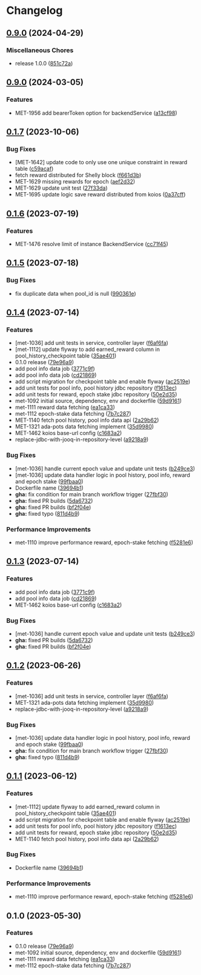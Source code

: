 # Changelog

## [0.9.0](https://github.com/cardano-foundation/cf-explorer-rewards/compare/v0.9.0...v0.9.0) (2024-04-29)


### Miscellaneous Chores

* release 1.0.0 ([851c72a](https://github.com/cardano-foundation/cf-explorer-rewards/commit/851c72a872089497d915a12105c5366c080f8262))

## [0.9.0](https://github.com/cardano-foundation/cf-explorer-rewards/compare/v0.1.7...v0.9.0) (2024-03-05)


### Features

* MET-1956 add bearerToken option for backendService ([a13cf98](https://github.com/cardano-foundation/cf-explorer-rewards/commit/a13cf985c34fe4473c38f9848f19207eab1467ba))

## [0.1.7](https://github.com/cardano-foundation/cf-explorer-rewards/compare/v0.1.6...v0.1.7) (2023-10-06)


### Bug Fixes

* [MET-1642] update code to only use one unique constraint in reward table ([c59acaf](https://github.com/cardano-foundation/cf-explorer-rewards/commit/c59acaf4d46771d664810cee1d738e1b8f66611d))
* fetch reward distributed for Shelly block ([f661d3b](https://github.com/cardano-foundation/cf-explorer-rewards/commit/f661d3b9dc9adc6ff15dfd01e7d7c2b4a63efd37))
* MET-1629 missing rewards for epoch ([aef2d32](https://github.com/cardano-foundation/cf-explorer-rewards/commit/aef2d32b6b57bf92dabb69f970905ebc38556d8c))
* MET-1629 update unit test ([27f33da](https://github.com/cardano-foundation/cf-explorer-rewards/commit/27f33dae110bae21b51c67764fa49f706e82a993))
* MET-1695 update logic save reward distributed from koios ([0a37cff](https://github.com/cardano-foundation/cf-explorer-rewards/commit/0a37cff11030b208786c9fa4b43152ce1868b2c9))

## [0.1.6](https://github.com/cardano-foundation/cf-explorer-rewards/compare/v0.1.5...v0.1.6) (2023-07-19)


### Features

* MET-1476 resolve limit of instance BackendService ([cc71f45](https://github.com/cardano-foundation/cf-explorer-rewards/commit/cc71f4577954aff606c05f9051fcf40e8d28205e))

## [0.1.5](https://github.com/cardano-foundation/cf-explorer-rewards/compare/v0.1.4...v0.1.5) (2023-07-18)


### Bug Fixes

* fix duplicate data when pool_id is null ([990361e](https://github.com/cardano-foundation/cf-explorer-rewards/commit/990361e602120f8c7e365d9b7f5d687c4912bffe))

## [0.1.4](https://github.com/cardano-foundation/cf-explorer-rewards/compare/v0.1.3...v0.1.4) (2023-07-14)


### Features

* [met-1036] add unit tests in service, controller layer ([f6af6fa](https://github.com/cardano-foundation/cf-explorer-rewards/commit/f6af6fa93fbbcfe26f570fae1a25979d8433be29))
* [met-1112] update flyway to add earned_reward column in pool_history_checkpoint table ([35ae401](https://github.com/cardano-foundation/cf-explorer-rewards/commit/35ae40154591c27526b234097320ce96f068a019))
* 0.1.0 release ([79e96a9](https://github.com/cardano-foundation/cf-explorer-rewards/commit/79e96a97d42c05e4ffcb970f9d04e338ec79f73f))
* add pool info data job ([3771c9f](https://github.com/cardano-foundation/cf-explorer-rewards/commit/3771c9ff424777bd0cd87326d12f9fe66989da4b))
* add pool info data job ([cd21869](https://github.com/cardano-foundation/cf-explorer-rewards/commit/cd2186970d221f5a4e09a9e2396cf0eeebf4fb90))
* add script migration for checkpoint table and enable flyway ([ac2519e](https://github.com/cardano-foundation/cf-explorer-rewards/commit/ac2519e44bdb35517ecc88b0a893d75a5b5c2c3a))
* add unit tests for pool info, pool history jdbc repository ([f1613ec](https://github.com/cardano-foundation/cf-explorer-rewards/commit/f1613ec1f56fbbdf5b342ed133db4b64d5f2c52f))
* add unit tests for reward, epoch stake jdbc repository ([50e2d35](https://github.com/cardano-foundation/cf-explorer-rewards/commit/50e2d35fd99a06061c2c11642b7cede41d1d2155))
* met-1092 initial source, dependency, env and dockerfile ([59d9161](https://github.com/cardano-foundation/cf-explorer-rewards/commit/59d916120ea50afd6e9e6ee40e9689b7e74c3c27))
* met-1111 reward data fetching ([ea1ca33](https://github.com/cardano-foundation/cf-explorer-rewards/commit/ea1ca33c636922c68b29c82e33e46b07a7e9edad))
* met-1112 epoch-stake data fetching ([7b7c287](https://github.com/cardano-foundation/cf-explorer-rewards/commit/7b7c28735e7baa10c005a3ce3e49db651da897ae))
* MET-1140 fetch pool history, pool info data api ([2a29b62](https://github.com/cardano-foundation/cf-explorer-rewards/commit/2a29b628ef8a8a4f1b85bd6bf789743a55782f8a))
* MET-1321 ada-pots data fetching implement ([35d9980](https://github.com/cardano-foundation/cf-explorer-rewards/commit/35d9980abf60cda2e2196c2f701b2843b3d802e7))
* MET-1462 koios base-url config ([c1683a2](https://github.com/cardano-foundation/cf-explorer-rewards/commit/c1683a2cda9675e3f21e540c5c59a4319cbfecab))
* replace-jdbc-with-jooq-in-repository-level ([a9218a9](https://github.com/cardano-foundation/cf-explorer-rewards/commit/a9218a9c9fbb7f95b1b41b1ff806ff4e03ef5747))


### Bug Fixes

* [met-1036] handle current epoch value and update unit tests ([b249ce3](https://github.com/cardano-foundation/cf-explorer-rewards/commit/b249ce31b73db4dec47cc4d12370b08c8dfc54eb))
* [met-1036] update data handler logic in pool history, pool info, reward and epoch stake ([99fbaa0](https://github.com/cardano-foundation/cf-explorer-rewards/commit/99fbaa0f303dd948934d9997f262e0216a2ac468))
* Dockerfile name ([39694b1](https://github.com/cardano-foundation/cf-explorer-rewards/commit/39694b12bb8e1117b838adbcaafa63ed7e862d53))
* **gha:** fix condition for main branch workflow trigger ([27fbf30](https://github.com/cardano-foundation/cf-explorer-rewards/commit/27fbf30bde35e5a3c7514fc95607dc91ba671339))
* **gha:** fixed PR builds ([5da6732](https://github.com/cardano-foundation/cf-explorer-rewards/commit/5da67329cd08aebceee1040d335d2d4df910fd5f))
* **gha:** fixed PR builds ([bf2f04e](https://github.com/cardano-foundation/cf-explorer-rewards/commit/bf2f04e07597b464801879c7ab105b13b093ca44))
* **gha:** fixed typo ([811d4b9](https://github.com/cardano-foundation/cf-explorer-rewards/commit/811d4b915f2e1562e1539fa2ad192ae99273c172))


### Performance Improvements

* met-1110 improve performance reward, epoch-stake fetching ([f5281e6](https://github.com/cardano-foundation/cf-explorer-rewards/commit/f5281e60412f3ad8b409500f3fc729deca6bf858))

## [0.1.3](https://github.com/cardano-foundation/cf-explorer-rewards/compare/v0.1.2...v0.1.3) (2023-07-14)


### Features

* add pool info data job ([3771c9f](https://github.com/cardano-foundation/cf-explorer-rewards/commit/3771c9ff424777bd0cd87326d12f9fe66989da4b))
* add pool info data job ([cd21869](https://github.com/cardano-foundation/cf-explorer-rewards/commit/cd2186970d221f5a4e09a9e2396cf0eeebf4fb90))
* MET-1462 koios base-url config ([c1683a2](https://github.com/cardano-foundation/cf-explorer-rewards/commit/c1683a2cda9675e3f21e540c5c59a4319cbfecab))


### Bug Fixes

* [met-1036] handle current epoch value and update unit tests ([b249ce3](https://github.com/cardano-foundation/cf-explorer-rewards/commit/b249ce31b73db4dec47cc4d12370b08c8dfc54eb))
* **gha:** fixed PR builds ([5da6732](https://github.com/cardano-foundation/cf-explorer-rewards/commit/5da67329cd08aebceee1040d335d2d4df910fd5f))
* **gha:** fixed PR builds ([bf2f04e](https://github.com/cardano-foundation/cf-explorer-rewards/commit/bf2f04e07597b464801879c7ab105b13b093ca44))

## [0.1.2](https://github.com/cardano-foundation/cf-explorer-rewards/compare/v0.1.1...v0.1.2) (2023-06-26)


### Features

* [met-1036] add unit tests in service, controller layer ([f6af6fa](https://github.com/cardano-foundation/cf-explorer-rewards/commit/f6af6fa93fbbcfe26f570fae1a25979d8433be29))
* MET-1321 ada-pots data fetching implement ([35d9980](https://github.com/cardano-foundation/cf-explorer-rewards/commit/35d9980abf60cda2e2196c2f701b2843b3d802e7))
* replace-jdbc-with-jooq-in-repository-level ([a9218a9](https://github.com/cardano-foundation/cf-explorer-rewards/commit/a9218a9c9fbb7f95b1b41b1ff806ff4e03ef5747))


### Bug Fixes

* [met-1036] update data handler logic in pool history, pool info, reward and epoch stake ([99fbaa0](https://github.com/cardano-foundation/cf-explorer-rewards/commit/99fbaa0f303dd948934d9997f262e0216a2ac468))
* **gha:** fix condition for main branch workflow trigger ([27fbf30](https://github.com/cardano-foundation/cf-explorer-rewards/commit/27fbf30bde35e5a3c7514fc95607dc91ba671339))
* **gha:** fixed typo ([811d4b9](https://github.com/cardano-foundation/cf-explorer-rewards/commit/811d4b915f2e1562e1539fa2ad192ae99273c172))

## [0.1.1](https://github.com/cardano-foundation/cf-explorer-rewards/compare/v0.1.0...v0.1.1) (2023-06-12)


### Features

* [met-1112] update flyway to add earned_reward column in pool_history_checkpoint table ([35ae401](https://github.com/cardano-foundation/cf-explorer-rewards/commit/35ae40154591c27526b234097320ce96f068a019))
* add script migration for checkpoint table and enable flyway ([ac2519e](https://github.com/cardano-foundation/cf-explorer-rewards/commit/ac2519e44bdb35517ecc88b0a893d75a5b5c2c3a))
* add unit tests for pool info, pool history jdbc repository ([f1613ec](https://github.com/cardano-foundation/cf-explorer-rewards/commit/f1613ec1f56fbbdf5b342ed133db4b64d5f2c52f))
* add unit tests for reward, epoch stake jdbc repository ([50e2d35](https://github.com/cardano-foundation/cf-explorer-rewards/commit/50e2d35fd99a06061c2c11642b7cede41d1d2155))
* MET-1140 fetch pool history, pool info data api ([2a29b62](https://github.com/cardano-foundation/cf-explorer-rewards/commit/2a29b628ef8a8a4f1b85bd6bf789743a55782f8a))


### Bug Fixes

* Dockerfile name ([39694b1](https://github.com/cardano-foundation/cf-explorer-rewards/commit/39694b12bb8e1117b838adbcaafa63ed7e862d53))


### Performance Improvements

* met-1110 improve performance reward, epoch-stake fetching ([f5281e6](https://github.com/cardano-foundation/cf-explorer-rewards/commit/f5281e60412f3ad8b409500f3fc729deca6bf858))

## 0.1.0 (2023-05-30)


### Features

* 0.1.0 release ([79e96a9](https://github.com/cardano-foundation/cf-explorer-rewards/commit/79e96a97d42c05e4ffcb970f9d04e338ec79f73f))
* met-1092 initial source, dependency, env and dockerfile ([59d9161](https://github.com/cardano-foundation/cf-explorer-rewards/commit/59d916120ea50afd6e9e6ee40e9689b7e74c3c27))
* met-1111 reward data fetching ([ea1ca33](https://github.com/cardano-foundation/cf-explorer-rewards/commit/ea1ca33c636922c68b29c82e33e46b07a7e9edad))
* met-1112 epoch-stake data fetching ([7b7c287](https://github.com/cardano-foundation/cf-explorer-rewards/commit/7b7c28735e7baa10c005a3ce3e49db651da897ae))
